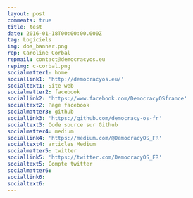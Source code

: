 ```yaml
---
layout: post
comments: true
title: test
date: 2016-01-18T00:00:00.000Z
tag: Logiciels
img: dos_banner.png
rep: Caroline Corbal
repmail: contact@democracyos.eu
repimg: c-corbal.png
socialmatter1: home
sociallink1: 'http://democracyos.eu/'
socialtext1: Site web
socialmatter2: facebook
sociallink2: 'https://www.facebook.com/DemocracyOSfrance'
socialtext2: Page facebook
socialmatter3: github
sociallink3: 'https://github.com/democracy-os-fr'
socialtext3: Code source sur Github
socialmatter4: medium
sociallink4: 'https://medium.com/@DemocracyOS_FR'
socialtext4: articles Medium
socialmatter5: twitter
sociallink5: 'https://twitter.com/DemocracyOS_FR'
socialtext5: Compte twitter
socialmatter6:
sociallink6:
socialtext6:
---
```

